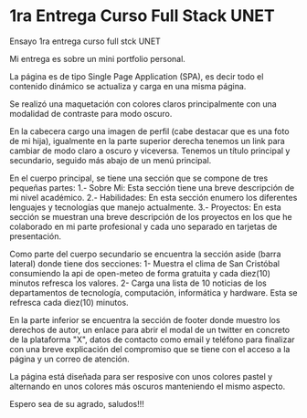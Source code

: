 # 1ra Entrega Curso Full Stack UNET
Ensayo 1ra entrega curso full stck UNET

Mi entrega es sobre un mini portfolio personal.

La página es de tipo Single Page Application (SPA), es decir todo el contenido dinámico se actualiza y carga en una misma página.

Se realizó una maquetación con colores claros principalmente con una modalidad de contraste para modo oscuro.

En la cabecera cargo una imagen de perfil (cabe destacar que es una foto de mi hija), igualmente en la parte superior derecha tenemos un link para cambiar de modo claro a oscuro y viceversa. Tenemos un título principal y secundario, seguido más abajo de un menú principal.

En el cuerpo principal, se tiene una sección que se compone de tres pequeñas partes:
    1.- Sobre Mi: Esta sección tiene una breve descripción de mi nivel académico.
    2.- Habilidades: En esta sección enumero los diferentes lenguajes y tecnologías que manejo actualmente.
    3.- Proyectos: En esta sección se muestran una breve descripción de los proyectos en los que he colaborado en mi parte profesional y cada uno separado en tarjetas de presentación.

Como parte del cuerpo secundario se encuentra la sección aside (barra lateral) donde tiene dos secciones:
    1- Muestra el clima de San Cristóbal consumiendo la api de open-meteo de forma gratuita y cada diez(10) minutos refresca los valores.
    2- Carga una lista de 10 noticias de los departamentos de tecnología, computación, informática y hardware. Esta se refresca cada diez(10) minutos.

En la parte inferior se encuentra la sección de footer donde muestro los derechos de autor, un enlace para abrir el modal de un twitter en concreto de la plataforma "X", datos de contacto como email y teléfono para finalizar con una breve explicación del compromiso que se tiene con el acceso a la página y un correo de atención.

La página está diseñada para ser resposive con unos colores pastel y alternando en unos colores más oscuros manteniendo el mismo aspecto.

Espero sea de su agrado, saludos!!!
